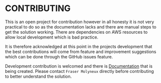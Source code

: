 # CONTRIBUTING

This is an open project for contribution however in all honesty it is not very practical to do so as the documentation lacks and there are manual steps to get the solution working. There are dependencies on AWS resources to allow local development which is bad practice.

It is therefore acknowledged at this point in the projects development that the best contributions will come from feature and improvement suggestions which can be done through the GitHub issues feature.

Development contribution is welcomed and there is [Documentation](Documentation\index.md) that is being created. Please contact `Fraser Molyneux` directly before contributing to better understand the solution.
